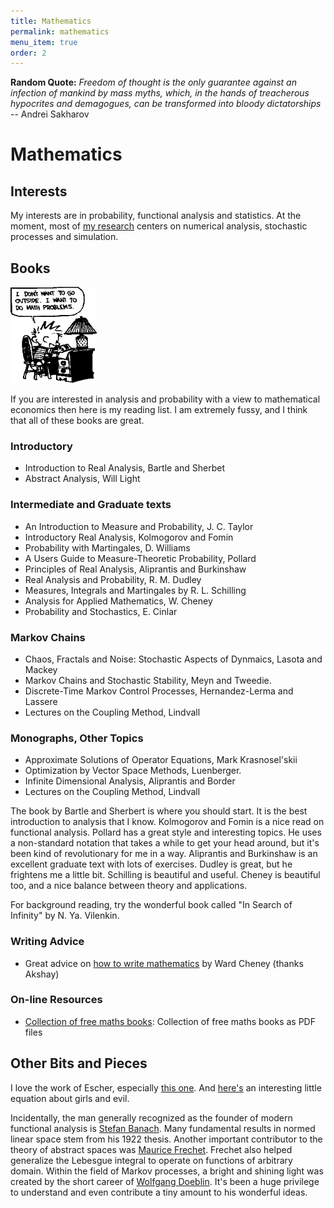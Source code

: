 ```yaml
---
title: Mathematics
permalink: mathematics
menu_item: true
order: 2
---
```


**Random Quote:** _Freedom of thought is the only guarantee against an
infection of mankind by mass myths, which, in the hands of treacherous
hypocrites and demagogues, can be transformed into bloody dictatorships_
-- Andrei Sakharov

# Mathematics

## Interests

My interests are in probability, functional analysis and statistics. At
the moment, most of [my research](research) centers on numerical
analysis, stochastic processes and simulation.

## Books

![image](/images/mathprob.gif)

If you are interested in analysis and probability with a view to
mathematical economics then here is my reading list. I am extremely
fussy, and I think that all of these books are great.

### Introductory

- Introduction to Real Analysis, Bartle and Sherbet
- Abstract Analysis, Will Light

### Intermediate and Graduate texts

- An Introduction to Measure and Probability, J. C. Taylor
- Introductory Real Analysis, Kolmogorov and Fomin
- Probability with Martingales, D. Williams
- A Users Guide to Measure-Theoretic Probability, Pollard
- Principles of Real Analysis, Aliprantis and Burkinshaw
- Real Analysis and Probability, R. M. Dudley
- Measures, Integrals and Martingales by R. L. Schilling
- Analysis for Applied Mathematics, W. Cheney
- Probability and Stochastics, E. Cinlar

### Markov Chains

- Chaos, Fractals and Noise: Stochastic Aspects of Dynmaics, Lasota
  and Mackey
- Markov Chains and Stochastic Stability, Meyn and Tweedie.
- Discrete-Time Markov Control Processes, Hernandez-Lerma and Lassere
- Lectures on the Coupling Method, Lindvall

### Monographs, Other Topics

- Approximate Solutions of Operator Equations, Mark Krasnosel'skii
- Optimization by Vector Space Methods, Luenberger.
- Infinite Dimensional Analysis, Aliprantis and Border
- Lectures on the Coupling Method, Lindvall

The book by Bartle and Sherbert is where you should start. It is the
best introduction to analysis that I know. Kolmogorov and Fomin is a
nice read on functional analysis. Pollard has a great style and
interesting topics. He uses a non-standard notation that takes a while
to get your head around, but it's been kind of revolutionary for me in a
way. Aliprantis and Burkinshaw is an excellent graduate text with lots
of exercises. Dudley is great, but he frightens me a little bit.
Schilling is beautiful and useful. Cheney is beautiful too, and a nice
balance between theory and applications.

For background reading, try the wonderful book called "In Search of
Infinity" by N. Ya. Vilenkin.

### Writing Advice

- Great advice on [how to write mathematics](/pdfs/advice.pdf)
  by Ward Cheney (thanks Akshay)

### On-line Resources

- [Collection of free maths
  books](http://www.e-booksdirectory.com/mathematics.php): Collection
  of free maths books as PDF files

## Other Bits and Pieces

I love the work of Escher, especially [this
one](http://www.wikipaintings.org/en/m-c-escher/circle-limit-iv). And
[here's](https://almaer.com/blog/mathematical-proof-that-girls-are-evil) an
interesting little equation about girls and evil.

Incidentally, the man generally recognized as the founder of modern functional analysis is
[Stefan Banach](http://en.wikipedia.org/wiki/Stefan_Banach).
Many fundamental results in normed linear space stem from his 1922 thesis. Another important
contributor to the theory of abstract spaces was [Maurice Frechet](http://en.wikipedia.org/wiki/Maurice_Ren%C3%A9_Fr%C3%A9chet).
Frechet also helped generalize the Lebesgue integral to operate on functions of
arbitrary domain. Within the field of Markov processes, a bright and shining
light was created by the short career of [Wolfgang Doeblin](http://en.wikipedia.org/wiki/Wolfgang_Doeblin). It's been a huge
privilege to understand and even contribute a tiny amount to his wonderful
ideas.
